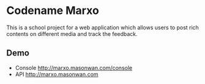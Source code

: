 Codename Marxo
==============

This is a school project for a web application which allows users to post rich contents on different media and track the feedback.

Demo
----

* Console <http://marxo.masonwan.com/console>
* API <http://marxo.masonwan.com>